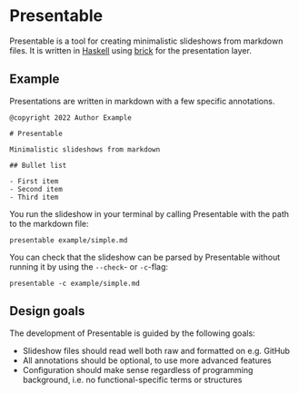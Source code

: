 # Presentable

Presentable is a tool for creating minimalistic slideshows from markdown files.
It is written in [Haskell](https://www.haskell.org/)
using [brick](https://github.com/jtdaugherty/brick/) for the presentation layer.

## Example

Presentations are written in markdown with a few specific annotations.

    @copyright 2022 Author Example

    # Presentable

    Minimalistic slideshows from markdown

    ## Bullet list
    
    - First item
    - Second item
    - Third item

You run the slideshow in your terminal by calling Presentable with the path to
the markdown file:

    presentable example/simple.md

You can check that the slideshow can be parsed by Presentable without running it
by using the `--check`- or `-c`-flag:

    presentable -c example/simple.md

## Design goals

The development of Presentable is guided by the following goals:

- Slideshow files should read well both raw and formatted on e.g. GitHub
- All annotations should be optional, to use more advanced features
- Configuration should make sense regardless of programming background, i.e. no
  functional-specific terms or structures